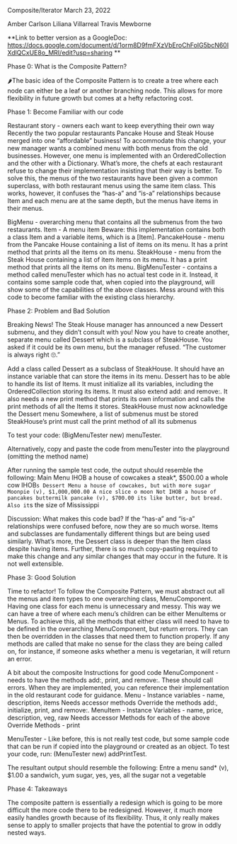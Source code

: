 Composite/Iterator
March 23, 2022

Amber Carlson
Liliana Villarreal
Travis Mewborne

**Link to better version as a GoogleDoc: https://docs.google.com/document/d/1orm8D9fmFXzVbEroChFoIG5bcN60IXdlQCxUE8o_MRI/edit?usp=sharing
**

Phase 0: What is the Composite Pattern?

🌶The basic idea of the Composite Pattern is to create a tree where each node can either be a leaf or another branching node. This allows for more flexibility in future growth but comes at a hefty refactoring cost.



Phase 1: Become Familiar with our code

Restaurant story - owners each want to keep everything their own way
Recently the two popular restaurants Pancake House and Steak House merged into one “affordable” business! To accommodate this change, your new manager wants a combined menu with both menus from the old businesses. However, one menu is implemented with an OrderedCollection and the other with a Dictionary. What’s more, the chefs at each restaurant refuse to change their implementation insisting that their way is better. 
To solve this, the menus of the two restaurants have been given a common superclass, with both restaurant menus using the same item class. This works, however, it confuses the “has-a” and “is-a” relationships because Item and each menu are at the same depth, but the menus have items in their menus.

BigMenu - overarching menu that contains all the submenus from the two restaurants.
Item - A menu item
Beware: this implementation contains both a class Item and a variable items, which is a [Item].
PancakeHouse - menu from the Pancake House containing a list of items on its menu. It has a print method that prints all the items on its menu.
SteakHouse - menu from the Steak House containing a list of item items on its menu. It has a print method that prints all the items on its menu.
BigMenuTester - contains a method called menuTester which has no actual test code in it. Instead, it contains some sample code that, when copied into the playground, will show some of the capabilities of the above classes. Mess around with this code to become familiar with the existing class hierarchy.



Phase 2: Problem and Bad Solution

Breaking News! The Steak House manager has announced a new Dessert submenu, and they didn’t consult with you! Now you have to create another, separate menu called Dessert which is a subclass of SteakHouse. You asked if it could be its own menu, but the manager refused. “The customer is always right 🙄.”

Add a class called Dessert as a subclass of SteakHouse.
It should have an instance variable that can store the items in its menu.
Dessert has to be able to handle its list of Items.
It must initialize all its variables, including the OrderedCollection storing its items.
It must also extend add: and remove:.
It also needs a new print method that prints its own information and calls the print methods of all the Items it stores.
SteakHouse must now acknowledge the Dessert menu
Somewhere, a list of submenus must be stored
SteakHouse’s print must call the print method of all its submenus

To test your code:
	(BigMenuTester new) menuTester.

Alternatively, copy and paste the code from menuTester into the playground (omitting the method name)

After running the sample test code, the output should resemble the following:
Main Menu
IHOB
a house of cowcakes
a steak*, $500.00
     a whole cow
IHOB`s Dessert Menu
a house of cowcakes, but with more sugar
Moonpie (v), $1,000,000.00
     A nice slice o moon
Not IHOB
a house of pancakes
buttermilk pancake (v), $700.00
     its like butter, but bread. Also it`s the size of Mississippi

Discussion: What makes this code bad?
If the “has-a” and “is-a” relationships were confused before, now they are so much worse. Items and subclasses are fundamentally different things but are being used similarly. What’s more, the Dessert class is deeper than the Item class despite having items.
Further, there is so much copy-pasting required to make this change and any similar changes that may occur in the future. It is not well extensible.


Phase 3: Good Solution

Time to refactor! To follow the Composite Pattern, we must abstract out all the menus and item types to one overarching class, MenuComponent. Having one class for each menu is unnecessary and messy. This way we can have a tree of where each menu’s children can be either MenuItems or Menus. To achieve this, all the methods that either class will need to have to be defined in the overarching MenuComponent, but return errors. They can then be overridden in the classes that need them to function properly. If any methods are called that make no sense for the class they are being called on, for instance, if someone asks whether a menu is vegetarian, it will return an error. 


A bit about the composite
Instructions for good code
MenuComponent -  needs to have the methods add:, print, and remove:. These should call errors. When they are implemented, you can reference their implementation in the old restaurant code for guidance.
Menu - 
Instance variables - name, description, items
Needs accessor methods
Override the methods add:, initialize, print, and remove:.
MenuItem - 
Instance Variables - name, price, description, veg, raw
Needs accessor Methods for each of the above
Override Methods - print


MenuTester - Like before, this is not really test code, but some sample code that can be run if copied into the playground or created as an object. To test your code, run:
(MenuTester new) addPrintTest.

The resultant output should resemble the following:
Entre
a menu
sand* (v), $1.00
     a sandwich, yum
sugar, yes, yes, all the sugar
not a vegetable


Phase 4: Takeaways

The composite pattern is essentially a redesign which is going to be more difficult the more code there to be redesigned. However, it much more easily handles growth because of its flexibility. Thus, it only really makes sense to apply to smaller projects that have the potential to grow in oddly nested ways.
